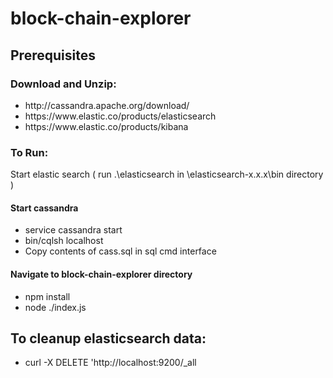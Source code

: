 # block-chain-explorer
<h2>Prerequisites</h2>
<h3>Download and Unzip:</h3> 
<ul>
  <li>http://cassandra.apache.org/download/</li>
  <li>https://www.elastic.co/products/elasticsearch</li>
  <li>https://www.elastic.co/products/kibana</li>
</ul>

<h3>To Run:</h3>
<p>Start elastic search ( run .\elasticsearch in \elasticsearch-x.x.x\bin directory )</p>

<h4>Start cassandra</h4>
<ul>
  <li>service cassandra start</li>
  <li>bin/cqlsh localhost</li>
  <li>Copy contents of cass.sql in sql cmd interface</li>
</ul>

<h4>Navigate to block-chain-explorer directory</h4> 
<ul>
  <li>npm install</li>
  <li>node ./index.js</li>
</ul>

<h2>To cleanup elasticsearch data:</h2>
<ul>
  <li>curl -X DELETE 'http://localhost:9200/_all</li>
</ul>


